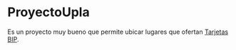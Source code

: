 # ProyectoUpla
Es un proyecto muy bueno que permite ubicar lugares que ofertan [Tarjetas BIP](http://www.tarjetabip.cl/).

